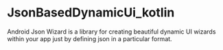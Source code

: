 # JsonBasedDynamicUi_kotlin
Android Json Wizard is a library for creating beautiful dynamic UI wizards within your app just by defining json in a particular format.

